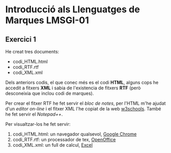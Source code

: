 # Introducció als Llenguatges de Marques LMSGI-01

## Exercici 1

He creat tres documents:
* codi_HTML.html
* codi_RTF.rtf
* codi_XML.xml

Dels anteriors codis, el que conec més es el codi **HTML**, alguns cops he accedit a fitxers **XML** i sabia de l'existencia de fitxers **RTF** (però desconeixia que inclou codi de marques).

Per crear el fitxer RTF he fet servir el _bloc de notes_, per l'HTML m'he ajudat d'un _editor on-line_ i el fitxer XML l'he copiat de la web [w3schools](https://www.w3schools.com/xml/cd_catalog.xml). També he fet servir el _Notepad++_.

Per visualtzar-los he fet servir:

1. codi_HTML.html: un navegador qualsevol, [Google Chrome](https://drive.google.com/file/d/1OxKaLlw0QriALtwlBgFDBZsI6idz3L99/view?usp=sharing)
2. codi_RTF.rtf: un processador de tex, [OpenOffice](https://drive.google.com/file/d/1F26BWTWiz68z94VTV8M7Ko30sSucc-Q8/view?usp=sharing)
3. codi_XML.xml: un full de calcul, [Excel](https://drive.google.com/file/d/1vaeoT0XW7d3_6x-Nd07Cj47NTN9BKP9M/view?usp=sharing)


